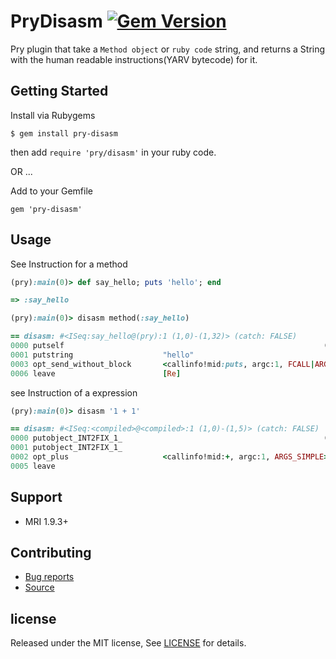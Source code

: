 # PryDisasm [![Gem Version](https://badge.fury.io/rb/pry-disasm.svg)](http://badge.fury.io/rb/pry-disasm)

Pry plugin that take a `Method object` or `ruby code` string,  and returns a String with the human readable instructions(YARV bytecode) for it.

## Getting Started

Install via Rubygems

    $ gem install pry-disasm

  then add `require 'pry/disasm'` in your ruby code.

OR ...

Add to your Gemfile

    gem 'pry-disasm'

## Usage

See Instruction for a method

```rb
(pry):main(0)> def say_hello; puts 'hello'; end

=> :say_hello

(pry):main(0)> disasm method(:say_hello)

== disasm: #<ISeq:say_hello@(pry):1 (1,0)-(1,32)> (catch: FALSE)
0000 putself                                                          (   1)[LiCa]
0001 putstring                    "hello"
0003 opt_send_without_block       <callinfo!mid:puts, argc:1, FCALL|ARGS_SIMPLE>, <callcache>
0006 leave                        [Re]
```

see Instruction of a expression

```rb
(pry):main(0)> disasm '1 + 1'

== disasm: #<ISeq:<compiled>@<compiled>:1 (1,0)-(1,5)> (catch: FALSE)
0000 putobject_INT2FIX_1_                                             (   1)[Li]
0001 putobject_INT2FIX_1_
0002 opt_plus                     <callinfo!mid:+, argc:1, ARGS_SIMPLE>, <callcache>
0005 leave

```

## Support

  * MRI 1.9.3+

## Contributing

  * [Bug reports](https://github.com/zw963/pry-disasm/issues)
  * [Source](https://github.com/zw963/pry-disasm)

## license

Released under the MIT license, See [LICENSE](https://github.com/zw963/pry-disasm/blob/master/LICENSE) for details.

